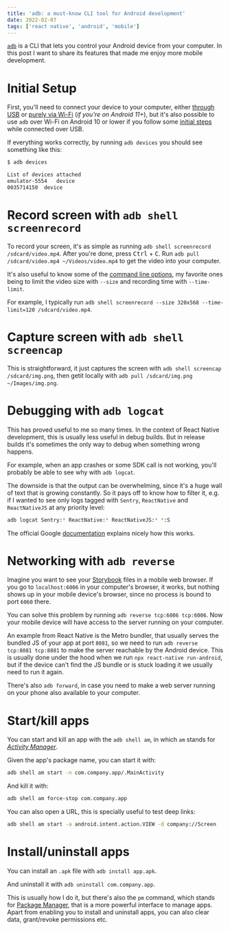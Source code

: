 ```yaml
---
title: 'adb: a must-know CLI tool for Android development'
date: 2022-02-07
tags: ['react native', 'android', 'mobile']
---
```


[`adb`](https://developer.android.com/studio/command-line/adb) is a CLI that
lets you control your Android device from your computer. In this post I want to
share its features that made me enjoy more mobile development.

<!-- more -->

# Initial Setup

First, you'll need to connect your device to your computer, either [through
USB](https://developer.android.com/studio/command-line/adb#Enabling) or [purely
via
Wi-Fi](https://developer.android.com/studio/command-line/adb#connect-to-a-device-over-wi-fi-android-11+)
(*if you're on Android 11+*), but it's also possible to use `adb` over Wi-Fi on
Android 10 or lower if you follow some [initial
steps](https://developer.android.com/studio/command-line/adb#wireless) while
connected over USB.

If everything works correctly, by running `adb devices` you should see
something like this:

```sh
$ adb devices

List of devices attached
emulator-5554	device
0035714150	device
```

# Record screen with `adb shell screenrecord`

To record your screen, it's as simple as running `adb shell screenrecord
/sdcard/video.mp4`. After you're done, press <kbd>Ctrl</kbd> + <kbd>C</kbd>.
Run `adb pull /sdcard/video.mp4 ~/Videos/video.mp4` to get the video into your
computer.

It's also useful to know some of the [command line
options](https://developer.android.com/studio/command-line/adb#screenrecord),
my favorite ones being to limit the video size with `--size` and recording time
with `--time-limit`.

For example, I typically run `adb shell screenrecord --size 320x568
--time-limit=120 /sdcard/video.mp4`.

# Capture screen with `adb shell screencap`

This is straightforward, it just captures the screen with `adb shell screencap
/sdcard/img.png`, then getit locally with `adb pull /sdcard/img.png
~/Images/img.png`.

# Debugging with `adb logcat`

This has proved useful to me so many times. In the context of React Native
development, this is usually less useful in debug builds. But in release builds
it's sometimes the only way to debug when something wrong happens.

For example, when an app crashes or some SDK call is not working, you'll
probably be able to see why with `adb logcat`.

The downside is that the output can be overwhelming, since it's a huge wall of
text that is growing constantly. So it pays off to know how to filter it, e.g.
if I wanted to see only logs tagged with `Sentry`, `ReactNative` and
`ReactNativeJS` at any priority level:

```sh
adb logcat Sentry:* ReactNative:* ReactNativeJS:* *:S
```

The official Google
[documentation](https://developer.android.com/studio/command-line/logcat#filteringOutput)
explains nicely how this works.

# Networking with `adb reverse`

Imagine you want to see your [Storybook](https://storybook.js.org/) files in a
mobile web browser. If you go to `localhost:6006` in your computer's browser,
it works, but nothing shows up in your mobile device's browser, since no
process is bound to port `6060` there.

You can solve this problem by running `adb reverse tcp:6006 tcp:6006`. Now your
mobile device will have access to the server running on your computer.

An example from React Native is the Metro bundler, that usually serves the
bundled JS of your app at port `8081`, so we need to run `adb reverse tcp:8081
tcp:8081` to make the server reachable by the Android device. This is usually
done under the hood when we run `npx react-native run-android`, but if the
device can't find the JS bundle or is stuck loading it we usually need to run
it again.

There's also `adb forward`, in case you need to make a web server running on
your phone also available to your computer.

# Start/kill apps

You can start and kill an app with the `adb shell am`, in which `am` stands for
[*Activity Manager*](https://developer.android.com/studio/command-line/adb#am).

Given the app's package name, you can start it with:

```sh
adb shell am start -n com.company.app/.MainActivity
```

And kill it with:

```sh
adb shell am force-stop com.company.app
```

You can also open a URL, this is specially useful to test deep links:

```sh
adb shell am start -a android.intent.action.VIEW -d company://Screen
```

# Install/uninstall apps

You can install an `.apk` file with `adb install app.apk`.

And uninstall it with `adb uninstall com.company.app`.

This is usually how I do it, but there's also the `pm` command, which stands
for [Package
Manager](https://developer.android.com/studio/command-line/adb#pm), that is a
more powerful interface to manage apps. Apart from enabling you to install and
uninstall apps, you can also clear data, grant/revoke permissions etc.
